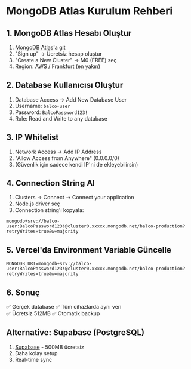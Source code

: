 # MongoDB Atlas Kurulum Rehberi

## 1. MongoDB Atlas Hesabı Oluştur
1. [MongoDB Atlas](https://cloud.mongodb.com)'a git
2. "Sign up" → Ücretsiz hesap oluştur
3. "Create a New Cluster" → M0 (FREE) seç
4. Region: AWS / Frankfurt (en yakın)

## 2. Database Kullanıcısı Oluştur
1. Database Access → Add New Database User
2. Username: `balco-user`
3. Password: `BalcoPassword123!`
4. Role: Read and Write to any database

## 3. IP Whitelist
1. Network Access → Add IP Address
2. "Allow Access from Anywhere" (0.0.0.0/0)
3. (Güvenlik için sadece kendi IP'ni de ekleyebilirsin)

## 4. Connection String Al
1. Clusters → Connect → Connect your application
2. Node.js driver seç
3. Connection string'i kopyala:
```
mongodb+srv://balco-user:BalcoPassword123!@cluster0.xxxxx.mongodb.net/balco-production?retryWrites=true&w=majority
```

## 5. Vercel'da Environment Variable Güncelle
```
MONGODB_URI=mongodb+srv://balco-user:BalcoPassword123!@cluster0.xxxxx.mongodb.net/balco-production?retryWrites=true&w=majority
```

## 6. Sonuç
✅ Gerçek database
✅ Tüm cihazlarda aynı veri  
✅ Ücretsiz 512MB
✅ Otomatik backup

## Alternative: Supabase (PostgreSQL)
1. [Supabase](https://supabase.com) - 500MB ücretsiz
2. Daha kolay setup
3. Real-time sync

